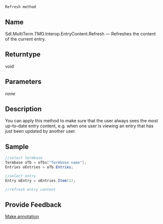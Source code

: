 

# 
    Refresh method



## Name

Sdl.MultiTerm.TMO.Interop.EntryContent.Refresh —          Refreshes the content of the current entry.



## Returntype

void



## Parameters
*none*


## Description



You can apply this method to make sure that the user always sees the most up-to-date entry content, e.g. when one user is viewing an entry that has just been updated by another user.



## Sample


```cs
//select termbase
Termbase oTb = oTbs["Termbase name"];
Entries oEntries = oTb.Entries;

//select entry
Entry oEntry = oEntries.Item(1);

//refresh entry content
```



## Provide Feedback

[Make annotation](mailto:sdk-feedback@sdl.com&amp;subject=Reference%20for%20Sdl.MultiTerm.TMO.Interop.EntryContent.Refresh)

